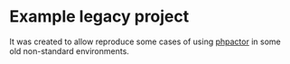 # Example legacy project

It was created to allow reproduce some cases of using [phpactor](https://github.com/phpactor/phpactor) in some old non-standard environments.
